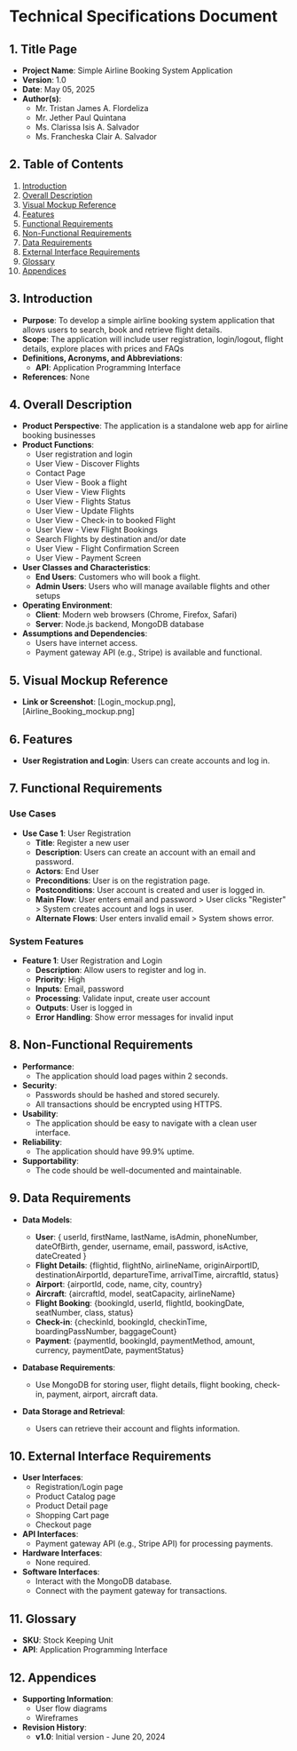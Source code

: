 # Technical Specifications Document

## 1. Title Page
- **Project Name**: Simple Airline Booking System Application
- **Version**: 1.0
- **Date**: May 05, 2025
- **Author(s)**: 
    - Mr. Tristan James A. Flordeliza
    - Mr. Jether Paul Quintana
    - Ms. Clarissa Isis A. Salvador
    - Ms. Francheska Clair A. Salvador

## 2. Table of Contents
1. [Introduction](#3-introduction)
2. [Overall Description](#4-overall-description)
3. [Visual Mockup Reference](#5-visual-mockup-reference)
4. [Features](#6-features)
5. [Functional Requirements](#7-functional-requirements)
6. [Non-Functional Requirements](#8-non-functional-requirements)
7. [Data Requirements](#9-data-requirements)
8. [External Interface Requirements](#10-external-interface-requirements)
9. [Glossary](#11-glossary)
10. [Appendices](#12-appendices)

## 3. Introduction
- **Purpose**: To develop a simple airline booking system application that allows users to search, book and retrieve flight details.  
- **Scope**: The application will include user registration, login/logout, flight details, explore places with prices and FAQs
- **Definitions, Acronyms, and Abbreviations**: 
  - **API**: Application Programming Interface
- **References**: None

## 4. Overall Description
- **Product Perspective**: The application is a standalone web app for airline booking businesses 
- **Product Functions**: 
  - User registration and login
  - User View - Discover Flights
  - Contact Page
  - User View - Book a flight
  - User View - View Flights
  - User View - Flights Status
  - User View - Update Flights
  - User View - Check-in to booked Flight
  - User View - View Flight Bookings
  - Search Flights by destination and/or date
  - User View - Flight Confirmation Screen
  - User View - Payment Screen 
- **User Classes and Characteristics**: 
  - **End Users**: Customers who will book a flight.
  - **Admin Users**: Users who will manage available flights and other setups
- **Operating Environment**: 
  - **Client**: Modern web browsers (Chrome, Firefox, Safari)
  - **Server**: Node.js backend, MongoDB database
- **Assumptions and Dependencies**: 
  - Users have internet access.
  - Payment gateway API (e.g., Stripe) is available and functional.

## 5. Visual Mockup Reference
- **Link or Screenshot**: [Login_mockup.png], [Airline_Booking_mockup.png]

## 6. Features
- **User Registration and Login**: Users can create accounts and log in.

## 7. Functional Requirements
### Use Cases
- **Use Case 1**: User Registration
  - **Title**: Register a new user
  - **Description**: Users can create an account with an email and password.
  - **Actors**: End User
  - **Preconditions**: User is on the registration page.
  - **Postconditions**: User account is created and user is logged in.
  - **Main Flow**: User enters email and password > User clicks "Register" > System creates account and logs in user.
  - **Alternate Flows**: User enters invalid email > System shows error.

### System Features
- **Feature 1**: User Registration and Login
  - **Description**: Allow users to register and log in.
  - **Priority**: High
  - **Inputs**: Email, password
  - **Processing**: Validate input, create user account
  - **Outputs**: User is logged in
  - **Error Handling**: Show error messages for invalid input

## 8. Non-Functional Requirements
- **Performance**: 
  - The application should load pages within 2 seconds.
- **Security**: 
  - Passwords should be hashed and stored securely.
  - All transactions should be encrypted using HTTPS.
- **Usability**: 
  - The application should be easy to navigate with a clean user interface.
- **Reliability**: 
  - The application should have 99.9% uptime.
- **Supportability**: 
  - The code should be well-documented and maintainable.

## 9. Data Requirements
- **Data Models**: 
  - **User**: { userId, firstName, lastName, isAdmin, phoneNumber, dateOfBirth, gender, username, email, password, isActive, dateCreated }
  - **Flight Details**: {flightid, flightNo, airlineName, originAirportID, destinationAirportId, departureTime, arrivalTime, aircraftId, status}
  - **Airport**: {airportId, code, name, city, country}
  - **Aircraft**: {aircraftId, model, seatCapacity, airlineName}
  - **Flight Booking**: {bookingId, userId, flightId, bookingDate, seatNumber, class, status}
  - **Check-in**: {checkinId, bookingId, checkinTime, boardingPassNumber, baggageCount}
  - **Payment**: {paymentId, bookingId, paymentMethod, amount, currency, paymentDate, paymentStatus}

  
- **Database Requirements**: 
  - Use MongoDB for storing user, flight details, flight booking, check-in, payment, airport, aircraft data.
- **Data Storage and Retrieval**: 
  - Users can retrieve their account and flights information.

## 10. External Interface Requirements
- **User Interfaces**: 
  - Registration/Login page
  - Product Catalog page
  - Product Detail page
  - Shopping Cart page
  - Checkout page
- **API Interfaces**: 
  - Payment gateway API (e.g., Stripe API) for processing payments.
- **Hardware Interfaces**: 
  - None required.
- **Software Interfaces**: 
  - Interact with the MongoDB database.
  - Connect with the payment gateway for transactions.

## 11. Glossary
- **SKU**: Stock Keeping Unit
- **API**: Application Programming Interface

## 12. Appendices
- **Supporting Information**: 
  - User flow diagrams
  - Wireframes
- **Revision History**: 
  - **v1.0**: Initial version - June 20, 2024
